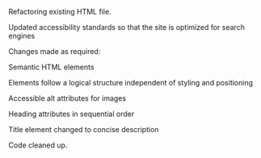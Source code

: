 Refactoring existing HTML file. 

Updated accessibility standards so that the site is 
optimized for search engines

Changes made as required: 

Semantic HTML elements

Elements follow a logical structure independent of styling and positioning

Accessible alt attributes for images

Heading attributes in sequential order

Title element changed to concise description

Code cleaned up.

